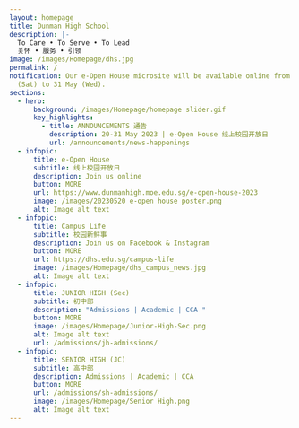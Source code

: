```yaml
---
layout: homepage
title: Dunman High School
description: |-
  To Care • To Serve • To Lead 
  关怀 • 服务 • 引领
image: /images/Homepage/dhs.jpg
permalink: /
notification: Our e-Open House microsite will be available online from 20 May
  (Sat) to 31 May (Wed).
sections:
  - hero:
      background: /images/Homepage/homepage slider.gif
      key_highlights:
        - title: ANNOUNCEMENTS 通告
          description: 20-31 May 2023 | e-Open House 线上校园开放日
          url: /announcements/news-happenings
  - infopic:
      title: e-Open House
      subtitle: 线上校园开放日
      description: Join us online
      button: MORE
      url: https://www.dunmanhigh.moe.edu.sg/e-open-house-2023
      image: /images/20230520 e-open house poster.png
      alt: Image alt text
  - infopic:
      title: Campus Life
      subtitle: 校园新鲜事
      description: Join us on Facebook & Instagram
      button: MORE
      url: https://dhs.edu.sg/campus-life
      image: /images/Homepage/dhs_campus_news.jpg
      alt: Image alt text
  - infopic:
      title: JUNIOR HIGH (Sec)
      subtitle: 初中部
      description: "Admissions | Academic | CCA "
      button: MORE
      image: /images/Homepage/Junior-High-Sec.png
      alt: Image alt text
      url: /admissions/jh-admissions/
  - infopic:
      title: SENIOR HIGH (JC)
      subtitle: 高中部
      description: Admissions | Academic | CCA
      button: MORE
      url: /admissions/sh-admissions/
      image: /images/Homepage/Senior High.png
      alt: Image alt text
---
```

